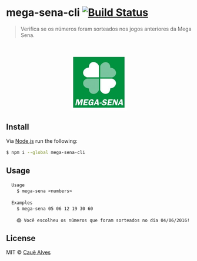 # mega-sena-cli [![Build Status](https://travis-ci.org/cauealves/mega-sena-cli.svg?branch=master)](https://travis-ci.org/cauealves/mega-sena-cli) 

> Verifica se os números foram sorteados nos jogos anteriores da Mega Sena.

<br />

<p align="center">
  <img width="30%" src="./mega-sena.jpg?raw=true" />
</p>


## Install 

Via [Node.js](https://nodejs.org) run the following:
```bash
$ npm i --global mega-sena-cli
```

## Usage
```
  Usage
    $ mega-sena <numbers>

  Examples
    $ mega-sena 05 06 12 19 30 60
    
    😱 Você escolheu os números que foram sorteados no dia 04/06/2016!     
```

## License

MIT © [Cauê Alves](http://cauealves.com)
